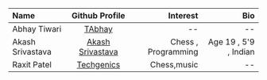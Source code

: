 | Name             | Github Profile                         |   Interest             |   Bio      |
| :---             |    :----:                              |          ---:          |      ---:  |
| Abhay Tiwari     | [TAbhay](https://github.com/TAbhay/)   |       --               |   --       |
| Akash Srivastava | [Akash Srivastava](https://github.com/Akashsri3bi) |     Chess , Programming                 |     Age 19 , 5'9  , Indian |
| Raxit Patel      | [Techgenics](https://github.com/Techgenics/) |  Chess,music     |   --       |
